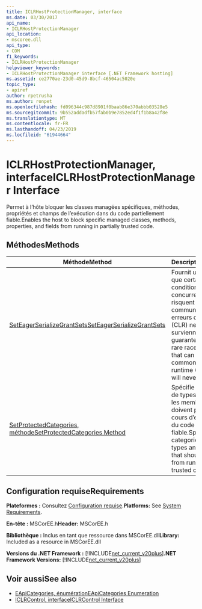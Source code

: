 ```yaml
---
title: ICLRHostProtectionManager, interface
ms.date: 03/30/2017
api_name:
- ICLRHostProtectionManager
api_location:
- mscoree.dll
api_type:
- COM
f1_keywords:
- ICLRHostProtectionManager
helpviewer_keywords:
- ICLRHostProtectionManager interface [.NET Framework hosting]
ms.assetid: ce2770ae-23d0-45d9-8bcf-46504ac5020e
topic_type:
- apiref
author: rpetrusha
ms.author: ronpet
ms.openlocfilehash: fd096344c987d8901f0baab86e370abbb03528e5
ms.sourcegitcommit: 9b552addadfb57fab0b9e7852ed4f1f1b8a42f8e
ms.translationtype: MT
ms.contentlocale: fr-FR
ms.lasthandoff: 04/23/2019
ms.locfileid: "61944664"
---
```

# <a name="iclrhostprotectionmanager-interface"></a><span data-ttu-id="8d3bb-102">ICLRHostProtectionManager, interface</span><span class="sxs-lookup"><span data-stu-id="8d3bb-102">ICLRHostProtectionManager Interface</span></span>
<span data-ttu-id="8d3bb-103">Permet à l’hôte bloquer les classes managées spécifiques, méthodes, propriétés et champs de l’exécution dans du code partiellement fiable.</span><span class="sxs-lookup"><span data-stu-id="8d3bb-103">Enables the host to block specific managed classes, methods, properties, and fields from running in partially trusted code.</span></span>  
  
## <a name="methods"></a><span data-ttu-id="8d3bb-104">Méthodes</span><span class="sxs-lookup"><span data-stu-id="8d3bb-104">Methods</span></span>  
  
|<span data-ttu-id="8d3bb-105">Méthode</span><span class="sxs-lookup"><span data-stu-id="8d3bb-105">Method</span></span>|<span data-ttu-id="8d3bb-106">Description</span><span class="sxs-lookup"><span data-stu-id="8d3bb-106">Description</span></span>|  
|------------|-----------------|  
|[<span data-ttu-id="8d3bb-107">SetEagerSerializeGrantSets</span><span class="sxs-lookup"><span data-stu-id="8d3bb-107">SetEagerSerializeGrantSets</span></span>](../../../../docs/framework/unmanaged-api/hosting/iclrhostprotectionmanager-seteagerserializegrantsets-method.md)|<span data-ttu-id="8d3bb-108">Fournit une garantie que certaines conditions de concurrence rare qui risquent de langage commun irrécupérable erreurs de runtime (CLR) ne seront jamais surviennent.</span><span class="sxs-lookup"><span data-stu-id="8d3bb-108">Provides a guarantee that certain rare race conditions that can cause fatal common language runtime (CLR) errors will never arise.</span></span>|  
|[<span data-ttu-id="8d3bb-109">SetProtectedCategories, méthode</span><span class="sxs-lookup"><span data-stu-id="8d3bb-109">SetProtectedCategories Method</span></span>](../../../../docs/framework/unmanaged-api/hosting/iclrhostprotectionmanager-setprotectedcategories-method.md)|<span data-ttu-id="8d3bb-110">Spécifie les catégories de types managés et les membres qui ne doivent pas recevoir en cours d’exécution dans du code partiellement fiable.</span><span class="sxs-lookup"><span data-stu-id="8d3bb-110">Specifies the categories of managed types and members that should be blocked from running in partially trusted code.</span></span>|  
  
## <a name="requirements"></a><span data-ttu-id="8d3bb-111">Configuration requise</span><span class="sxs-lookup"><span data-stu-id="8d3bb-111">Requirements</span></span>  
 <span data-ttu-id="8d3bb-112">**Plateformes :** Consultez [Configuration requise](../../../../docs/framework/get-started/system-requirements.md).</span><span class="sxs-lookup"><span data-stu-id="8d3bb-112">**Platforms:** See [System Requirements](../../../../docs/framework/get-started/system-requirements.md).</span></span>  
  
 <span data-ttu-id="8d3bb-113">**En-tête :** MSCorEE.h</span><span class="sxs-lookup"><span data-stu-id="8d3bb-113">**Header:** MSCorEE.h</span></span>  
  
 <span data-ttu-id="8d3bb-114">**Bibliothèque :** Inclus en tant que ressource dans MSCorEE.dll</span><span class="sxs-lookup"><span data-stu-id="8d3bb-114">**Library:** Included as a resource in MSCorEE.dll</span></span>  
  
 <span data-ttu-id="8d3bb-115">**Versions du .NET Framework :** [!INCLUDE[net_current_v20plus](../../../../includes/net-current-v20plus-md.md)]</span><span class="sxs-lookup"><span data-stu-id="8d3bb-115">**.NET Framework Versions:** [!INCLUDE[net_current_v20plus](../../../../includes/net-current-v20plus-md.md)]</span></span>  
  
## <a name="see-also"></a><span data-ttu-id="8d3bb-116">Voir aussi</span><span class="sxs-lookup"><span data-stu-id="8d3bb-116">See also</span></span>

- [<span data-ttu-id="8d3bb-117">EApiCategories, énumération</span><span class="sxs-lookup"><span data-stu-id="8d3bb-117">EApiCategories Enumeration</span></span>](../../../../docs/framework/unmanaged-api/hosting/eapicategories-enumeration.md)
- [<span data-ttu-id="8d3bb-118">ICLRControl, interface</span><span class="sxs-lookup"><span data-stu-id="8d3bb-118">ICLRControl Interface</span></span>](../../../../docs/framework/unmanaged-api/hosting/iclrcontrol-interface.md)
